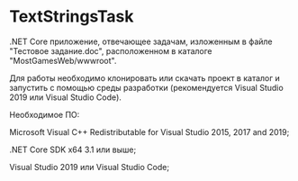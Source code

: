 # TextStringsTask

.NET Core приложение, отвечающее задачам, изложенным в файле "Тестовое задание.doc", расположенном в каталоге "MostGamesWeb/wwwroot".

Для работы необходимо клонировать или скачать проект в каталог и запустить с помощью среды разработки (рекомендуется Visual Studio 2019 или Visual Studio Code). 

Необходимое ПО:

Microsoft Visual C++ Redistributable for Visual Studio 2015, 2017 and 2019;

.NET Core SDK x64 3.1 или выше;

Visual Studio 2019 или Visual Studio Code;
